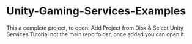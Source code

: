 # Unity-Gaming-Services-Examples

This a complete project, to open: Add Project from Disk & Select Unity Services Tutorial not the main repo folder, once added you can open it.
